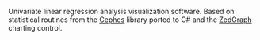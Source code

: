 Univariate linear regression analysis visualization software. Based on statistical routines from the [Cephes](http://www.netlib.org/cephes/) library ported to C# and the [ZedGraph](http://zedgraph.org/) charting control.

![![](http://www.jhurliman.org/images/visualregression-01.thumb.png)](http://www.jhurliman.org/images/visualregression-01.png)